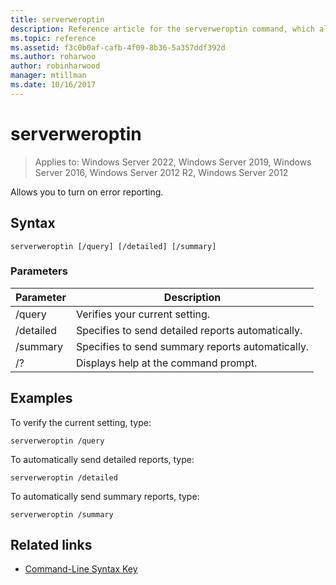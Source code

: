 ```yaml
---
title: serverweroptin
description: Reference article for the serverweroptin command, which allows you to turn on error reporting.
ms.topic: reference
ms.assetid: f3c0b0af-cafb-4f09-8b36-5a357ddf392d
ms.author: roharwoo
author: robinharwood
manager: mtillman
ms.date: 10/16/2017
---
```


# serverweroptin

>Applies to: Windows Server 2022, Windows Server 2019, Windows Server 2016, Windows Server 2012 R2, Windows Server 2012

Allows you to turn on error reporting.

## Syntax

```
serverweroptin [/query] [/detailed] [/summary]
```

### Parameters

| Parameter | Description |
|--|--|
| /query | Verifies your current setting. |
| /detailed | Specifies to send detailed reports automatically. |
| /summary | Specifies to send summary reports automatically. |
| /? | Displays help at the command prompt. |

## Examples

To verify the current setting, type:

```
serverweroptin /query
```

To automatically send detailed reports, type:

```
serverweroptin /detailed
```

To automatically send summary reports, type:

```
serverweroptin /summary
```

## Related links

- [Command-Line Syntax Key](command-line-syntax-key.md)
